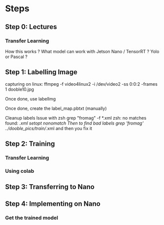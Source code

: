 # Steps

## Step 0: Lectures

### Transfer Learning
How this works ?
What model can work with Jetson Nano / TensorRT ?
Yolo or Pascal ?

### 

### 

## Step 1: Labelling Image
capturing on linux:
	ffmpeg -f video4linux2 -i /dev/video2 -ss 0:0:2 -frames 1 dooble10.jpg

Once done, use labelImg

Once done, create the label_map.pbtxt (manually)


Cleanup labels
Issue with zsh
	grep "fromag" -f *.xml
	zsh: no matches found: *.xml
	setopt nonomatch
Then to find bad labels
	grep 'fromag' ../dooble_pics/train/*.xml
and then you fix it
## Step 2: Training

### Transfer Learning


### Using colab


## Step 3: Transferring to Nano



## Step 4: Implementing on Nano

### Get the trained model
